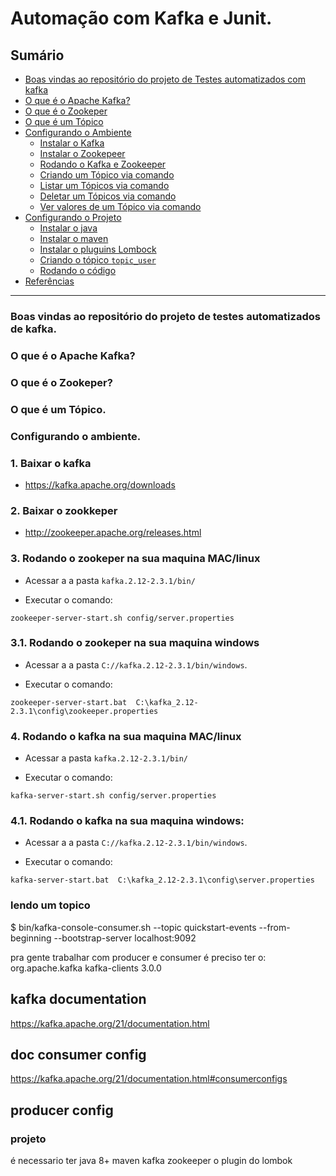# Automação com Kafka e Junit.

## Sumário

- [Boas vindas ao repositório do projeto de Testes automatizados com kafka](#)
- [O que é o Apache Kafka?](#)
- [O que é o Zookeper](#)
- [O que é um Tópico](#)
- [Configurando o Ambiente](#)
  - [Instalar o Kafka](#)
  - [Instalar o Zookepeer](#)
  - [Rodando o Kafka e Zookeeper](#)
  - [Criando um Tópico via comando](#)
  - [Listar um Tópicos via comando](#)
  - [Deletar um Tópicos via comando](#)
  - [Ver valores de um Tópico via comando](#)
- [Configurando o Projeto](#)
  - [Instalar o java](#)
  - [Instalar o maven](#)
  - [Instalar o pluguins Lombock](#)
  - [Criando o tópico `topic_user`](#)
  - [Rodando o código](#)
- [Referências](#)
---

### Boas vindas ao repositório do projeto de testes automatizados de kafka.

### O que é o Apache Kafka?
### O que é o Zookeper?
### O que é um Tópico.
### Configurando o ambiente.

### 1. Baixar o kafka

- https://kafka.apache.org/downloads

### 2. Baixar o zookkeper

- http://zookeeper.apache.org/releases.html

### 3. Rodando o zookeper na sua maquina MAC/linux

- Acessar a a pasta `kafka.2.12-2.3.1/bin/`

- Executar o comando:

```
zookeeper-server-start.sh config/server.properties
```

### 3.1.  Rodando o zookeper na sua maquina windows

- Acessar a a pasta `C://kafka.2.12-2.3.1/bin/windows`.

- Executar o comando:

```
zookeeper-server-start.bat  C:\kafka_2.12-2.3.1\config\zookeeper.properties
```

### 4.  Rodando o kafka na sua maquina MAC/linux

- Acessar a pasta `kafka.2.12-2.3.1/bin/`

- Executar o comando:
```
kafka-server-start.sh config/server.properties
```

### 4.1.  Rodando o kafka na sua maquina windows:

- Acessar a a pasta `C://kafka.2.12-2.3.1/bin/windows`.

- Executar o comando:

```
kafka-server-start.bat  C:\kafka_2.12-2.3.1\config\server.properties
```

### lendo um topico

$ bin/kafka-console-consumer.sh --topic quickstart-events --from-beginning --bootstrap-server localhost:9092


pra gente trabalhar com producer e consumer é preciso ter o:
<dependency>
<groupId>org.apache.kafka</groupId>
<artifactId>kafka-clients</artifactId>
<version>3.0.0</version>
</dependency>

## kafka documentation
https://kafka.apache.org/21/documentation.html

## doc consumer config
https://kafka.apache.org/21/documentation.html#consumerconfigs

## producer config


### projeto

é necessario ter 
java 8+
maven
kafka
zookeeper
o plugin do lombok